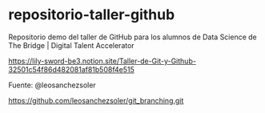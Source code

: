 # repositorio-taller-github
Repositorio demo del taller de GitHub para los alumnos de Data Science de The Bridge | Digital Talent Accelerator

https://lily-sword-be3.notion.site/Taller-de-Git-y-Github-32501c54f86d482081af81b508f4e515







Fuente: @leosanchezsoler

https://github.com/leosanchezsoler/git_branching.git
